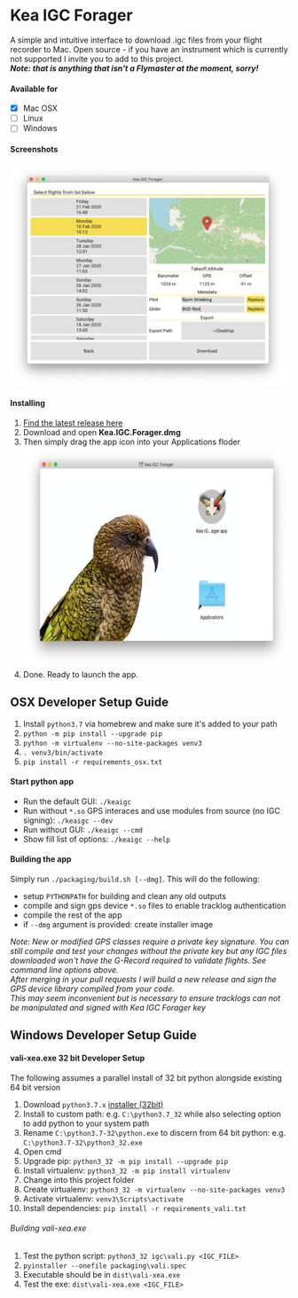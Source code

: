 # Kea IGC Forager

A simple and intuitive interface to download .igc files from your flight recorder to Mac.
Open source - if you have an instrument which is currently not supported I invite you to add to this project. \
***Note: that is anything that isn't a Flymaster at the moment, sorry!***

#### Available for
- [x] Mac OSX
- [ ] Linux
- [ ] Windows

#### Screenshots
<img src="Screenshots/Download%20Page.png" height=400>

#### Installing
1. [Find the latest release here](https://github.com/bjoernStriebing/KeaIGC/releases/latest)
1. Download and open **Kea.IGC.Forager.dmg**
1. Then simply drag the app icon into your Applications floder <img src="Screenshots/Installer.png" height=400>
1. Done. Ready to launch the app.

## OSX Developer Setup Guide

1. Install `python3.7` via homebrew and make sure it's added to your path
1. `python -m pip install --upgrade pip`
1. `python -m virtualenv --no-site-packages venv3`
1. `. venv3/bin/activate`
1. `pip install -r requirements_osx.txt`

#### Start python app
* Run the default GUI: `./keaigc`
* Run without `*.so` GPS interaces and use modules from source (no IGC signing): `./keaigc --dev`
* Run without GUI: `./keaigc --cmd`
* Show fill list of options: `./keaigc --help`

#### Building the app
Simply run `./packaging/build.sh [--dmg]`. This will do the following:
* setup `PYTHONPATH` for building and clean any old outputs
* compile and sign gps device `*.so` files to enable tracklog authentication
* compile the rest of the app
* if `--dmg` argument is provided: create installer image

*Note: New or modified GPS classes require a private key signature. You can still compile and test your changes without the private key but any IGC files downloaded won't have the G-Record required to validate flights. See command line options above. \
After merging in your pull requests I will build a new release and sign the GPS device library compiled from your code. \
This may seem inconvenient but is necessary to ensure tracklogs can not be manipulated and signed with Kea IGC Forager key*


## Windows Developer Setup Guide


#### vali-xea.exe 32 bit Developer Setup

The following assumes a parallel install of 32 bit python alongside existing 64 bit version
1. Download `python3.7.x` [installer (32bit)](https://www.python.org/ftp/python/3.7.4/python-3.7.4.exe)
1. Install to custom path: e.g. `C:\python3.7_32` while also selecting option to add python to your system path
1. Rename `C:\python3.7-32\python.exe` to discern from 64 bit python: e.g. `C:\python3.7-32\python3_32.exe`
1. Open cmd
1. Upgrade pip: `python3_32 -m pip install --upgrade pip`
1. Install virtualenv: `python3_32 -m pip install virtualenv`
1. Change into this project folder
1. Create virtualenv: `python3_32 -m virtualenv --no-site-packages venv3`
1. Activate virtualenv: `venv3\Scripts\activate`
1. Install dependencies: `pip install -r requirements_vali.txt`

###### Building vali-xea.exe
1. Test the python script: `python3_32 igc\vali.py <IGC_FILE>`
1. `pyinstaller --onefile packaging\vali.spec`
1. Executable should be in `dist\vali-xea.exe`
1. Test the exe: `dist\vali-xea.exe <IGC_FILE>`
